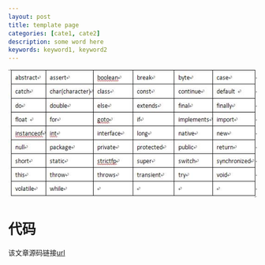 ```yaml
---
layout: post
title: template page
categories: [cate1, cate2]
description: some word here
keywords: keyword1, keyword2
---
```



 ![aaa](/images/posts/java/study/02-datatype-operator/keyword.png)  


# 代码
该文章源码链接[url](url)